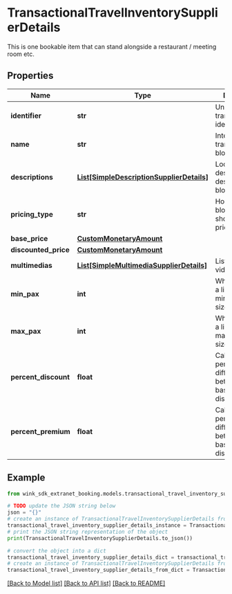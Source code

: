 # TransactionalTravelInventorySupplierDetails

This is one bookable item that can stand alongside a restaurant / meeting room etc.

## Properties

Name | Type | Description | Notes
------------ | ------------- | ------------- | -------------
**identifier** | **str** | Unique transactional identifier | 
**name** | **str** | Internal name of transactional blocking. | 
**descriptions** | [**List[SimpleDescriptionSupplierDetails]**](SimpleDescriptionSupplierDetails.md) | Localized descriptions describing blocking. | 
**pricing_type** | **str** | How this blocking item should be priced. | 
**base_price** | [**CustomMonetaryAmount**](CustomMonetaryAmount.md) |  | 
**discounted_price** | [**CustomMonetaryAmount**](CustomMonetaryAmount.md) |  | 
**multimedias** | [**List[SimpleMultimediaSupplierDetails]**](SimpleMultimediaSupplierDetails.md) | List of images / videos of item. | [optional] 
**min_pax** | **int** | Whether there is a limit to minimum group size. | [optional] 
**max_pax** | **int** | Whether there is a limit to maximum group size. | [optional] 
**percent_discount** | **float** | Calculates the percent difference between basePrice and discountedPrice. | [optional] 
**percent_premium** | **float** | Calculates the percent difference between basePrice and discountedPrice. | [optional] 

## Example

```python
from wink_sdk_extranet_booking.models.transactional_travel_inventory_supplier_details import TransactionalTravelInventorySupplierDetails

# TODO update the JSON string below
json = "{}"
# create an instance of TransactionalTravelInventorySupplierDetails from a JSON string
transactional_travel_inventory_supplier_details_instance = TransactionalTravelInventorySupplierDetails.from_json(json)
# print the JSON string representation of the object
print(TransactionalTravelInventorySupplierDetails.to_json())

# convert the object into a dict
transactional_travel_inventory_supplier_details_dict = transactional_travel_inventory_supplier_details_instance.to_dict()
# create an instance of TransactionalTravelInventorySupplierDetails from a dict
transactional_travel_inventory_supplier_details_from_dict = TransactionalTravelInventorySupplierDetails.from_dict(transactional_travel_inventory_supplier_details_dict)
```
[[Back to Model list]](../README.md#documentation-for-models) [[Back to API list]](../README.md#documentation-for-api-endpoints) [[Back to README]](../README.md)


